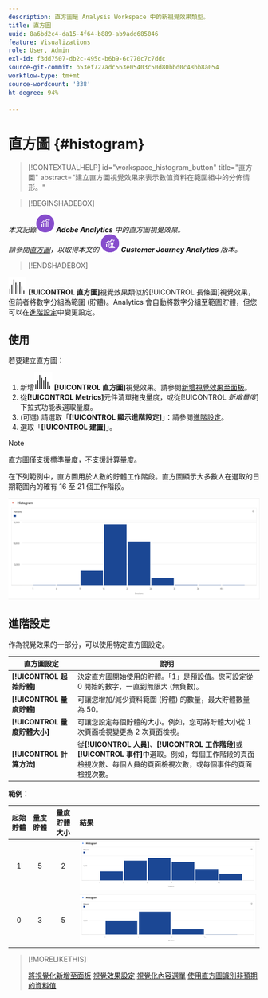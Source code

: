 ```yaml
---
description: 直方圖是 Analysis Workspace 中的新視覺效果類型。
title: 直方圖
uuid: 8a6bd2c4-da15-4f64-b889-ab9add685046
feature: Visualizations
role: User, Admin
exl-id: f3dd7507-db2c-495c-b6b9-6c770c7c7ddc
source-git-commit: b53ef727adc563e05403c50d80bbd0c48bb8a054
workflow-type: tm+mt
source-wordcount: '338'
ht-degree: 94%

---
```


# 直方圖 {#histogram}

<!-- markdownlint-disable MD034 -->

>[!CONTEXTUALHELP]
>id="workspace_histogram_button"
>title="直方圖"
>abstract="建立直方圖視覺效果來表示數值資料在範圍組中的分佈情形。"

<!-- markdownlint-enable MD034 -->


>[!BEGINSHADEBOX]

_本文記錄_![AdobeAnalytics](/help/assets/icons/AdobeAnalytics.svg) _**Adobe Analytics** 中的直方圖視覺效果。_<br/>_請參閱[直方圖](https://experienceleague.adobe.com/zh-hant/docs/analytics-platform/using/cja-workspace/visualizations/histogram)，以取得本文的_ ![CustomerJourneyAnalytics](/help/assets/icons/CustomerJourneyAnalytics.svg) _**Customer Journey Analytics** 版本。_

>[!ENDSHADEBOX]


![直方圖](/help/assets/icons/Histogram.svg) **[!UICONTROL 直方圖]**&#x200B;視覺效果類似於[!UICONTROL 長條圖]視覺效果，但前者將數字分組為範圍 (貯體)。Analytics 會自動將數字分組至範圍貯體，但您可以在[進階設定](#advanced-settings)中變更設定。

## 使用

若要建立直方圖：

1. 新增![直方圖](/help/assets/icons/Histogram.svg) **[!UICONTROL 直方圖]**&#x200B;視覺效果。請參閱[新增視覺效果至面板](freeform-analysis-visualizations.md#add-visualizations-to-a-panel)。
1. 從&#x200B;**[!UICONTROL Metrics]**&#x200B;元件清單拖曳量度，或從&#x200B;[!UICONTROL *新增量度*]&#x200B;下拉式功能表選取量度。
1. (可選) 請選取「**[!UICONTROL 顯示進階設定]**」：請參閱[進階設定](#advanced-settings)。
1. 選取「**[!UICONTROL 建置]**」。

>[!NOTE]
>
>直方圖僅支援標準量度，不支援計算量度。

在下列範例中，直方圖用於人數的貯體工作階段。直方圖顯示大多數人在選取的日期範圍內的確有 16 至 21 個工作階段。

![](assets/histogram.png)

## 進階設定

作為視覺效果的一部分，可以使用特定直方圖設定。

| 直方圖設定 | 說明 |
|---|---|
| **[!UICONTROL 起始貯體]** | 決定直方圖開始使用的貯體。「1」是預設值。您可設定從 0 開始的數字，一直到無限大 (無負數)。 |
| **[!UICONTROL 量度貯體]** | 可讓您增加/減少資料範圍 (貯體) 的數量，最大貯體數量為 50。 |
| **[!UICONTROL 量度貯體大小]** | 可讓您設定每個貯體的大小。例如，您可將貯體大小從 1 次頁面檢視變更為 2 次頁面檢視。 |
| **[!UICONTROL 計算方法]** | 從&#x200B;**[!UICONTROL 人員]**、**[!UICONTROL 工作階段]**&#x200B;或&#x200B;**[!UICONTROL 事件]**&#x200B;中選取。例如，每個工作階段的頁面檢視次數、每個人員的頁面檢視次數，或每個事件的頁面檢視次數。 |

<!--Russ or Meike - Check Hit Type link above. -->

**範例**：

| 起始貯體 | 量度貯體 | 量度貯體大小 | 結果 |
|:----:|:--:|:--:|:--|
| 1 | 5 | 2 | ![直方圖，起始貯體 1，量度貯體 5，量度貯體大小 2](assets/histogram-1-5-2.png) |
| 0 | 3 | 5 | ![直方圖，起始貯體 0，量度貯體 3，量度貯體大小 5](assets/histogram-0-3-5.png) |

>[!MORELIKETHIS]
>
>[將視覺化新增至面板](/help/analyze/analysis-workspace/visualizations/freeform-analysis-visualizations.md#add-visualizations-to-a-panel)
>[視覺效果設定](/help/analyze/analysis-workspace/visualizations/freeform-analysis-visualizations.md#settings)
>[視覺化內容選單](/help/analyze/analysis-workspace/visualizations/freeform-analysis-visualizations.md#context-menu)
>[使用直方圖識別非預期的資料值](https://experienceleaguecommunities.adobe.com/t5/adobe-analytics-blogs/using-histograms-to-identify-unexpected-data-values/ba-p/596168)

